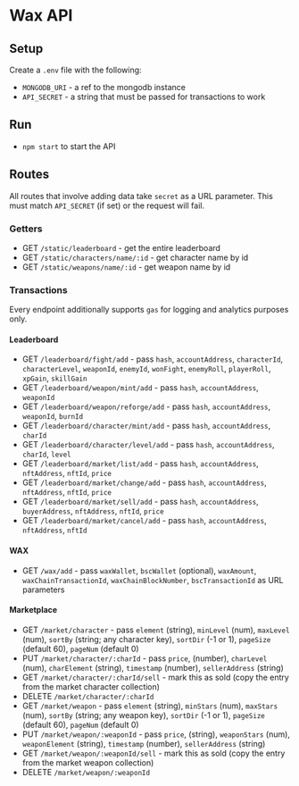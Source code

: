 # Wax API

## Setup

Create a `.env` file with the following:

- `MONGODB_URI` - a ref to the mongodb instance
- `API_SECRET` - a string that must be passed for transactions to work

## Run

- `npm start` to start the API

## Routes

All routes that involve adding data take `secret` as a URL parameter. This must match `API_SECRET` (if set) or the request will fail.

### Getters

- GET `/static/leaderboard` - get the entire leaderboard
- GET `/static/characters/name/:id` - get character name by id
- GET `/static/weapons/name/:id` - get weapon name by id

### Transactions

Every endpoint additionally supports `gas` for logging and analytics purposes only.

#### Leaderboard
- GET `/leaderboard/fight/add` - pass `hash`, `accountAddress`, `characterId`, `characterLevel`, `weaponId`, `enemyId`, `wonFight`, `enemyRoll`, `playerRoll`, `xpGain`, `skillGain`
- GET `/leaderboard/weapon/mint/add` - pass `hash`, `accountAddress`, `weaponId`
- GET `/leaderboard/weapon/reforge/add` - pass `hash`, `accountAddress`, `weaponId`, `burnId`
- GET `/leaderboard/character/mint/add` - pass `hash`, `accountAddress`, `charId`
- GET `/leaderboard/character/level/add` - pass `hash`, `accountAddress`, `charId`, `level`
- GET `/leaderboard/market/list/add` - pass `hash`, `accountAddress`, `nftAddress`, `nftId`, `price`
- GET `/leaderboard/market/change/add` - pass `hash`, `accountAddress`, `nftAddress`, `nftId`, `price`
- GET `/leaderboard/market/sell/add` - pass `hash`, `accountAddress`, `buyerAddress`, `nftAddress`, `nftId`, `price`
- GET `/leaderboard/market/cancel/add` - pass `hash`, `accountAddress`, `nftAddress`, `nftId`

#### WAX
- GET `/wax/add` - pass `waxWallet`, `bscWallet` (optional), `waxAmount`, `waxChainTransactionId`, `waxChainBlockNumber`, `bscTransactionId` as URL parameters

#### Marketplace
- GET `/market/character` - pass `element` (string), `minLevel` (num), `maxLevel` (num), `sortBy` (string; any character key), `sortDir` (-1 or 1), `pageSize` (default 60), `pageNum` (default 0)
- PUT `/market/character/:charId` - pass `price`, (number), `charLevel` (num), `charElement` (string), `timestamp` (number), `sellerAddress` (string)
- GET `/market/character/:charId/sell` - mark this as sold (copy the entry from the market character collection)
- DELETE `/market/character/:charId` 
- GET `/market/weapon` - pass `element` (string), `minStars` (num), `maxStars` (num), `sortBy` (string; any weapon key), `sortDir` (-1 or 1), `pageSize` (default 60), `pageNum` (default 0)
- PUT `/market/weapon/:weaponId` - pass `price`, (string), `weaponStars` (num), `weaponElement` (string), `timestamp` (number), `sellerAddress` (string)
- GET `/market/weapon/:weaponId/sell` - mark this as sold (copy the entry from the market weapon collection)
- DELETE `/market/weapon/:weaponId` 